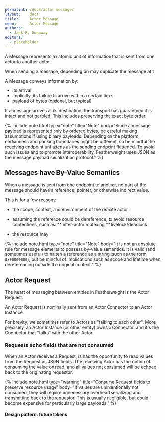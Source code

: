 ```yaml
---
permalink: /docs/actor-message/
layout:    docs
title:     Actor Message
menu:      Actor Message
authors:
  - Jack R. Dunaway
editors:
  - placeholder
---
```


A Message represents an atomic unit of information that is sent
from one actor to another actor.

When sending a message, depending on may duplicate the message
at t

A Message conveys information by:

* its arrival
* implicitly, its failure to arrive within a certain time
* payload of bytes (optional, but typical)

If a message arrives at its destination, the transport has guaranteed
it is intact and not garbled. This includes preserving the exact byte order.

{% include note.html type="note" title="Note" body="Since a message payload is represented only by ordered bytes, be careful making assumptions if using binary payloads. Depending on the platform, endianness and packing boundaries might be different, so be mindful the receiving endpoint unflattens as the sending endpoint flattened. To avoid such issues and to promote interoperability, Featherweight uses JSON as the message payload serialization protocol." %}

## Messages have By-Value Semantics

When a message is sent from one endpoint to another, no part
of the message should have a reference, pointer, or otherwise indirect
value.

This is for a few reasons:

* the scope, context, and environment of the remote actor

* assuming the reference could be dereference, to avoid resource contentions, such as:
** inter-actor mutexing
** livelock/deadlock
* the resource may  

{% include note.html type="note" title="Note" body="It is not an absolute rule for message elements to possess by-value semantics. It is valid (and sometimes useful) to flatten a reference as a string (such as the form `0x00000000`), but be mindful of implications such as scope and lifetime when dereferencing outside the original context." %}

## Actor Request

The heart of messaging between entities in Featherweight is the Actor Request.

An Actor Request is nominally sent from an Actor Connector to an Actor Instance.

For brevity, we sometimes refer to Actors as "talking to each other". More precisely,
an Actor Instance (or other entity) owns a Connector, and it's the Connector that
"talks" with the other Actor.

### Requests echo fields that are not consumed

When an Actor receives a Request, is has the opportunity to read values from the
Request as JSON fields. The receiving Actor has the option of consuming the value
on read, and all values not consumed will be echoed back to the originating
requestor.

{% include note.html type="warning" title="Consume Request fields to preserve resource usage" body="If values are unintentionally not consumed, they will require unnecessary overhead serializing and transmitting back to the requestor. This is usually negligible, but could become expensive for particularly large payloads." %}

#### Design pattern: future tokens
